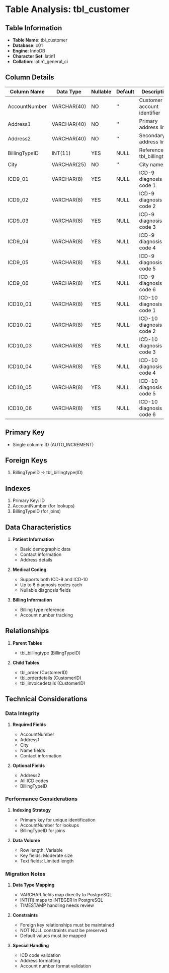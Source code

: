 # Table Analysis: tbl_customer

## Table Information
- **Table Name**: tbl_customer
- **Database**: c01
- **Engine**: InnoDB
- **Character Set**: latin1
- **Collation**: latin1_general_ci

## Column Details

| Column Name | Data Type | Nullable | Default | Description |
|-------------|-----------|----------|---------|-------------|
| AccountNumber | VARCHAR(40) | NO | '' | Customer account identifier |
| Address1 | VARCHAR(40) | NO | '' | Primary address line |
| Address2 | VARCHAR(40) | NO | '' | Secondary address line |
| BillingTypeID | INT(11) | YES | NULL | Reference to tbl_billingtype |
| City | VARCHAR(25) | NO | '' | City name |
| ICD9_01 | VARCHAR(8) | YES | NULL | ICD-9 diagnosis code 1 |
| ICD9_02 | VARCHAR(8) | YES | NULL | ICD-9 diagnosis code 2 |
| ICD9_03 | VARCHAR(8) | YES | NULL | ICD-9 diagnosis code 3 |
| ICD9_04 | VARCHAR(8) | YES | NULL | ICD-9 diagnosis code 4 |
| ICD9_05 | VARCHAR(8) | YES | NULL | ICD-9 diagnosis code 5 |
| ICD9_06 | VARCHAR(8) | YES | NULL | ICD-9 diagnosis code 6 |
| ICD10_01 | VARCHAR(8) | YES | NULL | ICD-10 diagnosis code 1 |
| ICD10_02 | VARCHAR(8) | YES | NULL | ICD-10 diagnosis code 2 |
| ICD10_03 | VARCHAR(8) | YES | NULL | ICD-10 diagnosis code 3 |
| ICD10_04 | VARCHAR(8) | YES | NULL | ICD-10 diagnosis code 4 |
| ICD10_05 | VARCHAR(8) | YES | NULL | ICD-10 diagnosis code 5 |
| ICD10_06 | VARCHAR(8) | YES | NULL | ICD-10 diagnosis code 6 |

## Primary Key
- Single column: ID (AUTO_INCREMENT)

## Foreign Keys
1. BillingTypeID -> tbl_billingtype(ID)

## Indexes
1. Primary Key: ID
2. AccountNumber (for lookups)
3. BillingTypeID (for joins)

## Data Characteristics
1. **Patient Information**
   - Basic demographic data
   - Contact information
   - Address details

2. **Medical Coding**
   - Supports both ICD-9 and ICD-10
   - Up to 6 diagnosis codes each
   - Nullable diagnosis fields

3. **Billing Information**
   - Billing type reference
   - Account number tracking

## Relationships
1. **Parent Tables**
   - tbl_billingtype (BillingTypeID)

2. **Child Tables**
   - tbl_order (CustomerID)
   - tbl_orderdetails (CustomerID)
   - tbl_invoicedetails (CustomerID)

## Technical Considerations

### Data Integrity
1. **Required Fields**
   - AccountNumber
   - Address1
   - City
   - Name fields
   - Contact information

2. **Optional Fields**
   - Address2
   - All ICD codes
   - BillingTypeID

### Performance Considerations
1. **Indexing Strategy**
   - Primary key for unique identification
   - AccountNumber for lookups
   - BillingTypeID for joins

2. **Data Volume**
   - Row length: Variable
   - Key fields: Moderate size
   - Text fields: Limited length

### Migration Notes
1. **Data Type Mapping**
   - VARCHAR fields map directly to PostgreSQL
   - INT(11) maps to INTEGER in PostgreSQL
   - TIMESTAMP handling needs review

2. **Constraints**
   - Foreign key relationships must be maintained
   - NOT NULL constraints must be preserved
   - Default values must be mapped

3. **Special Handling**
   - ICD code validation
   - Address formatting
   - Account number format validation
